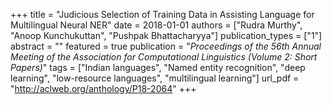 +++
title = "Judicious Selection of Training Data in Assisting Language for Multilingual Neural NER"
date = 2018-01-01
authors = ["Rudra Murthy", "Anoop Kunchukuttan", "Pushpak Bhattacharyya"]
publication_types = ["1"]
abstract = ""
featured = true
publication = "*Proceedings of the 56th Annual Meeting of the Association for Computational Linguistics (Volume 2: Short Papers)*"
tags = ["Indian languages", "Named entity recognition", "deep learning", "low-resource languages", "multilingual learning"]
url_pdf = "http://aclweb.org/anthology/P18-2064"
+++

